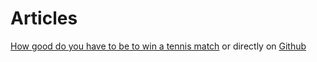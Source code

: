 # Articles
[How good do you have to be to win a tennis match](https://williammunn.github.io) or directly on [Github](https://github.com/williammunn/) 
